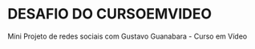 <h1>DESAFIO DO CURSOEMVIDEO</h1>

Mini Projeto de redes sociais com Gustavo Guanabara - Curso em Vídeo
